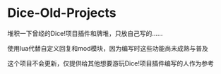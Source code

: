 # Dice-Old-Projects

堆积一下曾经的Dice!项目插件和牌堆，只放自己写的……

使用lua代替自定义回复和mod模块，因为编写时这些功能尚未成熟与普及

这个项目不会更新，仅提供给其他想要游玩Dice!项目插件编写的人作为参考
